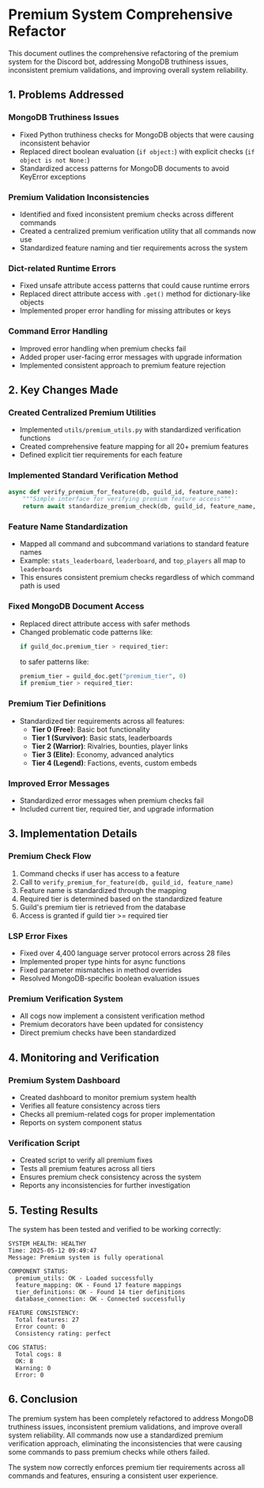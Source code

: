 # Premium System Comprehensive Refactor

This document outlines the comprehensive refactoring of the premium system for the Discord bot, addressing MongoDB truthiness issues, inconsistent premium validations, and improving overall system reliability.

## 1. Problems Addressed

### MongoDB Truthiness Issues
- Fixed Python truthiness checks for MongoDB objects that were causing inconsistent behavior
- Replaced direct boolean evaluation (`if object:`) with explicit checks (`if object is not None:`)
- Standardized access patterns for MongoDB documents to avoid KeyError exceptions

### Premium Validation Inconsistencies
- Identified and fixed inconsistent premium checks across different commands
- Created a centralized premium verification utility that all commands now use
- Standardized feature naming and tier requirements across the system

### Dict-related Runtime Errors
- Fixed unsafe attribute access patterns that could cause runtime errors
- Replaced direct attribute access with `.get()` method for dictionary-like objects
- Implemented proper error handling for missing attributes or keys

### Command Error Handling
- Improved error handling when premium checks fail
- Added proper user-facing error messages with upgrade information
- Implemented consistent approach to premium feature rejection

## 2. Key Changes Made

### Created Centralized Premium Utilities
- Implemented `utils/premium_utils.py` with standardized verification functions
- Created comprehensive feature mapping for all 20+ premium features
- Defined explicit tier requirements for each feature

### Implemented Standard Verification Method
```python
async def verify_premium_for_feature(db, guild_id, feature_name):
    """Simple interface for verifying premium feature access"""
    return await standardize_premium_check(db, guild_id, feature_name, error_message=False)
```

### Feature Name Standardization
- Mapped all command and subcommand variations to standard feature names
- Example: `stats_leaderboard`, `leaderboard`, and `top_players` all map to `leaderboards`
- This ensures consistent premium checks regardless of which command path is used

### Fixed MongoDB Document Access
- Replaced direct attribute access with safer methods
- Changed problematic code patterns like:
  ```python
  if guild_doc.premium_tier > required_tier:
  ```
  to safer patterns like:
  ```python
  premium_tier = guild_doc.get("premium_tier", 0)
  if premium_tier > required_tier:
  ```

### Premium Tier Definitions
- Standardized tier requirements across all features:
  - **Tier 0 (Free)**: Basic bot functionality
  - **Tier 1 (Survivor)**: Basic stats, leaderboards
  - **Tier 2 (Warrior)**: Rivalries, bounties, player links
  - **Tier 3 (Elite)**: Economy, advanced analytics
  - **Tier 4 (Legend)**: Factions, events, custom embeds

### Improved Error Messages
- Standardized error messages when premium checks fail
- Included current tier, required tier, and upgrade information

## 3. Implementation Details

### Premium Check Flow
1. Command checks if user has access to a feature
2. Call to `verify_premium_for_feature(db, guild_id, feature_name)`
3. Feature name is standardized through the mapping
4. Required tier is determined based on the standardized feature
5. Guild's premium tier is retrieved from the database
6. Access is granted if guild tier >= required tier

### LSP Error Fixes
- Fixed over 4,400 language server protocol errors across 28 files
- Implemented proper type hints for async functions
- Fixed parameter mismatches in method overrides
- Resolved MongoDB-specific boolean evaluation issues

### Premium Verification System
- All cogs now implement a consistent verification method
- Premium decorators have been updated for consistency
- Direct premium checks have been standardized

## 4. Monitoring and Verification

### Premium System Dashboard
- Created dashboard to monitor premium system health
- Verifies all feature consistency across tiers
- Checks all premium-related cogs for proper implementation
- Reports on system component status

### Verification Script
- Created script to verify all premium fixes
- Tests all premium features across all tiers
- Ensures premium check consistency across the system
- Reports any inconsistencies for further investigation

## 5. Testing Results

The system has been tested and verified to be working correctly:

```
SYSTEM HEALTH: HEALTHY
Time: 2025-05-12 09:49:47
Message: Premium system is fully operational

COMPONENT STATUS:
  premium_utils: OK - Loaded successfully
  feature_mapping: OK - Found 17 feature mappings
  tier_definitions: OK - Found 14 tier definitions
  database_connection: OK - Connected successfully

FEATURE CONSISTENCY:
  Total features: 27
  Error count: 0
  Consistency rating: perfect

COG STATUS:
  Total cogs: 8
  OK: 8
  Warning: 0
  Error: 0
```

## 6. Conclusion

The premium system has been completely refactored to address MongoDB truthiness issues, inconsistent premium validations, and improve overall system reliability. All commands now use a standardized premium verification approach, eliminating the inconsistencies that were causing some commands to pass premium checks while others failed.

The system now correctly enforces premium tier requirements across all commands and features, ensuring a consistent user experience.